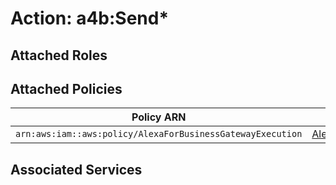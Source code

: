 # Action: a4b:Send*

## Attached Roles

## Attached Policies

| Policy ARN | Policy Name |
|------------|-------------|
| `arn:aws:iam::aws:policy/AlexaForBusinessGatewayExecution` | [AlexaForBusinessGatewayExecution](../policies.md#alexaforbusinessgatewayexecution) |

## Associated Services

